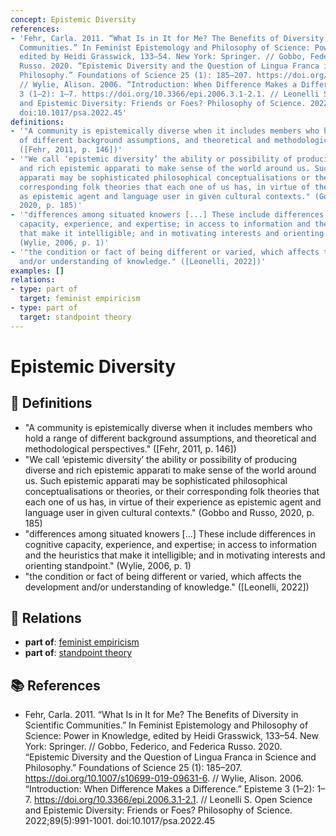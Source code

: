 ```yaml
---
concept: Epistemic Diversity
references:
- 'Fehr, Carla. 2011. “What Is in It for Me? The Benefits of Diversity in Scientific
  Communities.” In Feminist Epistemology and Philosophy of Science: Power in Knowledge,
  edited by Heidi Grasswick, 133–54. New York: Springer. // Gobbo, Federico, and Federica
  Russo. 2020. “Epistemic Diversity and the Question of Lingua Franca in Science and
  Philosophy.” Foundations of Science 25 (1): 185–207. https://doi.org/10.1007/s10699-019-09631-6.
  // Wylie, Alison. 2006. “Introduction: When Difference Makes a Difference.” Episteme
  3 (1–2): 1–7. https://doi.org/10.3366/epi.2006.3.1-2.1. // Leonelli S. Open Science
  and Epistemic Diversity: Friends or Foes? Philosophy of Science. 2022;89(5):991-1001.
  doi:10.1017/psa.2022.45'
definitions:
- '"A community is epistemically diverse when it includes members who hold a range
  of different background assumptions, and theoretical and methodological perspectives."
  ([Fehr, 2011, p. 146])'
- '"We call ‘epistemic diversity’ the ability or possibility of producing diverse
  and rich epistemic apparati to make sense of the world around us. Such epistemic
  apparati may be sophisticated philosophical conceptualisations or theories, or their
  corresponding folk theories that each one of us has, in virtue of their experience
  as epistemic agent and language user in given cultural contexts." (Gobbo and Russo,
  2020, p. 185)'
- '"differences among situated knowers [...] These include differences in cognitive
  capacity, experience, and expertise; in access to information and the heuristics
  that make it intelligible; and in motivating interests and orienting standpoint."
  (Wylie, 2006, p. 1)'
- '"the condition or fact of being different or varied, which affects the development
  and/or understanding of knowledge." ([Leonelli, 2022])'
examples: []
relations:
- type: part of
  target: feminist empiricism
- type: part of
  target: standpoint theory
---
```


# Epistemic Diversity

## 📖 Definitions

- "A community is epistemically diverse when it includes members who hold a range of different background assumptions, and theoretical and methodological perspectives." ([Fehr, 2011, p. 146])
- "We call ‘epistemic diversity’ the ability or possibility of producing diverse and rich epistemic apparati to make sense of the world around us. Such epistemic apparati may be sophisticated philosophical conceptualisations or theories, or their corresponding folk theories that each one of us has, in virtue of their experience as epistemic agent and language user in given cultural contexts." (Gobbo and Russo, 2020, p. 185)
- "differences among situated knowers [...] These include differences in cognitive capacity, experience, and expertise; in access to information and the heuristics that make it intelligible; and in motivating interests and orienting standpoint." (Wylie, 2006, p. 1)
- "the condition or fact of being different or varied, which affects the development and/or understanding of knowledge." ([Leonelli, 2022])

## 🔗 Relations

- **part of**: [feminist empiricism](./feminist-empiricism.md)
- **part of**: [standpoint theory](./standpoint-theory.md)

## 📚 References

- Fehr, Carla. 2011. “What Is in It for Me? The Benefits of Diversity in Scientific Communities.” In Feminist Epistemology and Philosophy of Science: Power in Knowledge, edited by Heidi Grasswick, 133–54. New York: Springer. // Gobbo, Federico, and Federica Russo. 2020. “Epistemic Diversity and the Question of Lingua Franca in Science and Philosophy.” Foundations of Science 25 (1): 185–207. https://doi.org/10.1007/s10699-019-09631-6. // Wylie, Alison. 2006. “Introduction: When Difference Makes a Difference.” Episteme 3 (1–2): 1–7. https://doi.org/10.3366/epi.2006.3.1-2.1. // Leonelli S. Open Science and Epistemic Diversity: Friends or Foes? Philosophy of Science. 2022;89(5):991-1001. doi:10.1017/psa.2022.45
